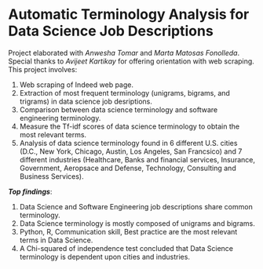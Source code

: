# Automatic Terminology Analysis for Data Science Job Descriptions

Project elaborated with _Anwesha Tomar_ and _Marta Matosas Fonolleda_. Special thanks to _Avijeet Kartikay_ for offering orientation with web scraping. This project involves:

1) Web scraping of Indeed web page. 
2) Extraction of most frequent terminology (unigrams, bigrams, and trigrams) in data science job desriptions. 
3) Comparison between data science terminology and software engineering terminology. 
4) Measure the Tf-idf scores of data science terminology to obtain the most relevant terms.
5) Analysis of data science terminology found in 6 different U.S. cities (D.C., New York, Chicago, Austin, Los Angeles, San Francsico) and 7 different industries (Healthcare, Banks and financial services, Insurance, Government, Aeropsace and Defense, Technology, Consulting and Business Services).

_**Top findings**_:

1) Data Science and Software Engineering job descriptions share common terminology.
2) Data Science terminology is mostly composed of unigrams and bigrams. 
3) Python, R, Communication skill, Best practice are the most relevant terms in Data Science.
4) A Chi-squared of independence test concluded that Data Science terminology is dependent upon cities and industries. 
